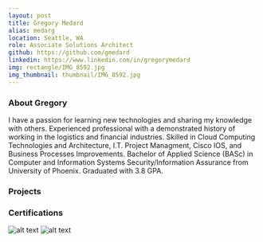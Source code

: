 ```yaml
---
layout: post
title: Gregory Medard
alias: medarg
location: Seattle, WA
role: Associate Solutions Architect
github: https://github.com/gmedard
linkedin: https://www.linkedin.com/in/gregorymedard
img: rectangle/IMG_8592.jpg
img_thumbnail: thumbnail/IMG_8592.jpg
---
```

### About Gregory
I have a passion for learning new technologies and sharing my knowledge with others.  Experienced professional with a demonstrated history of working in the logistics and financial industries. Skilled in Cloud Computing Technologies and Architecture, I.T. Project Managment, Cisco IOS, and Business Processes Improvements. Bachelor of Applied Science (BASc) in Computer and Information Systems Security/Information Assurance from University of Phoenix. Graduated with 3.8 GPA.

### Projects

### Certifications

![alt text](https://d1.awsstatic.com/training-and-certification/Certification%20Badges/AWS-Certified_Cloud-Practitioner_512x512.bc006f14f986fa4f3ca238b0b62be458ce1fb5ce.png "Logo Title Text 1")
![alt text](https://d1.awsstatic.com/training-and-certification/Certification%20Badges/AWS-Certified_Solutions-Architect_Associate_512x512.d82aee07920970350c427c8d0542bc239180a486.png "Logo Title Text 1")

